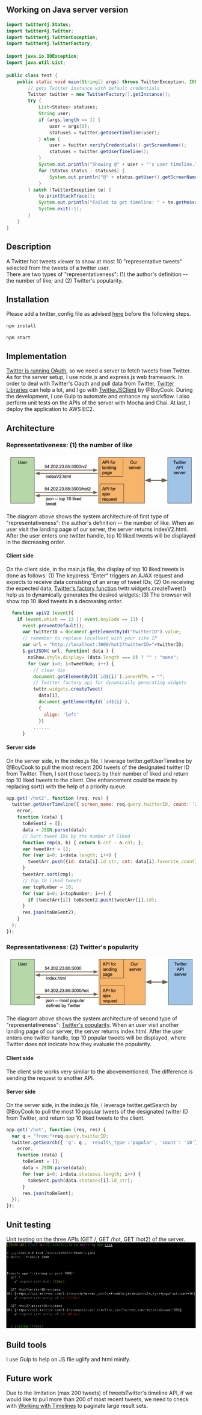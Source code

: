## Working on Java server version

```java
import twitter4j.Status;
import twitter4j.Twitter;
import twitter4j.TwitterException;
import twitter4j.TwitterFactory;

import java.io.IOException;
import java.util.List;

public class test {
    public static void main(String[] args) throws TwitterException, IOException {
        // gets Twitter instance with default credentials
        Twitter twitter = new TwitterFactory().getInstance();
        try {
            List<Status> statuses;
            String user;
            if (args.length == 1) {
                user = args[0];
                statuses = twitter.getUserTimeline(user);
            } else {
                user = twitter.verifyCredentials().getScreenName();
                statuses = twitter.getUserTimeline();
            }
            System.out.println("Showing @" + user + "'s user timeline.");
            for (Status status : statuses) {
                System.out.println("@" + status.getUser().getScreenName() + " - " + status.getText());
            }
        } catch (TwitterException te) {
            te.printStackTrace();
            System.out.println("Failed to get timeline: " + te.getMessage());
            System.exit(-1);
        }
    }
}
```

## Description
A Twitter hot tweets viewer to show at most 10 "representative tweets" selected from the tweets of a twitter user.  
There are two types of "representativeness": (1) the author's definition -- the number of like; and (2) Twitter's popularity.

## Installation
Please add a twitter_config file as advised [here](https://github.com/BoyCook/TwitterJSClient#usage) before the following steps.

`npm install`

`npm start`

## Implementation
[Twitter is running OAuth](https://dev.twitter.com/oauth/overview/introduction), so we need a server to fetch tweets from Twitter.  As for the server setup, I use node.js and express.js web framework.  In order to deal with Twitter's Oauth and pull data from Twitter, [Twitter Libraries](https://dev.twitter.com/resources/twitter-libraries) can help a lot, and I go with [TwitterJSClient](https://github.com/BoyCook/TwitterJSClient) by @BoyCook.  During the development, I use Gulp to automate and enhance my workflow.  I also perform unit tests on the APIs of the server with Mocha and Chai.  At last, I deploy the application to AWS EC2.

## Architecture 
### Representativeness: (1) the number of like

![alt](https://github.com/drjkuo/JujiOA/blob/master/readme/apiv2.png)

The diagram above shows the system architecture of first type of "representativeness": the author's definition -- the number of like.  When an user visit the landing page of our server, the server returns indexV2.html.  After the user enters one twitter handle, top 10 liked tweets will be displayed in the decreasing order.

#### Client side
On the client side, in the main.js file, the display of top 10 liked tweets is done as follows: (1) The keypress "Enter" triggers an AJAX request and expects to receive data consisting of an array of tweet IDs; (2) On receiving the expected data, [Twitter's factory function](https://dev.twitter.com/web/javascript/creating-widgets) twttr.widgets.createTweet() help us to dynamically generates the desired widgets; (3) The browser will show top 10 liked tweets in a decreasing order.
```javascript
  function apiV2 (event){
    if (event.which == 13 || event.keyCode == 13) {
      event.preventDefault();
      var twitterID = document.getElementById("twitterID").value;
      // remember to replace localhost with your site IP
      var url = "http://localhost:3000/hot2?twitterID="+twitterID;
      $.getJSON( url, function( data ) {
        noShow.style.display= (data.length === 0) ? "" : "none";
        for (var i=0; i<tweetNum; i++) {
          // clear div
          document.getElementById(`id${i}`).innerHTML = "";
          // Twitter factory api for dynamically generating widgets 
          twttr.widgets.createTweet( 
            data[i],
            document.getElementById(`id${i}`),
            {
              align: 'left'
            })
          ......
      }
```

#### Server side
On the server side, in the index.js file, I leverage twitter.getUserTimeline by @BoyCook to pull the most recent 200 tweets of the designated twitter ID from Twitter.  Then, I sort those tweets by their number of liked and return top 10 liked tweets to the client.  One enhancement could be made by replacing sort() with the help of a priority queue.
```javascript
app.get('/hot2', function (req, res) {
  twitter.getUserTimeline({ screen_name: req.query.twitterID, count: '200'},
    error,
    function (data) {
      toBeSent2 = [];
      data = JSON.parse(data);
      // Sort tweet IDs by the number of liked
      function cmp(a, b) { return b.cnt - a.cnt; };
      var tweetArr = [];
      for (var i=0; i<data.length; i++) {
        tweetArr.push({id: data[i].id_str, cnt: data[i].favorite_count});
      }
      tweetArr.sort(cmp);
      // Top 10 liked tweets
      var topNumber = 10;
      for (var i=0; i<topNumber; i++) {
        if (tweetArr[i]) toBeSent2.push(tweetArr[i].id);
      }
      res.json(toBeSent2);
    }
  );
});
```

### Representativeness: (2) Twitter's popularity

![alt](https://github.com/drjkuo/JujiOA/blob/master/readme/apiv1.png) 

The diagram above shows the system architecture of second type of "representativeness": [Twitter's popularity](https://dev.twitter.com/rest/reference/get/search/tweets).  When an user visit another landing page of our server, the server returns index.html.  After the user enters one twitter handle, top 10 popular tweets will be displayed, where Twitter does not indicate how they evaluate the popularity.

#### Client side
The client side works very similar to the abovementioned.  The difference is sending the request to another API.  

#### Server side
On the server side, in the index.js file, I leverage twitter.getSearch by @BoyCook to pull the most 10 popular tweets of the designated twitter ID from Twitter, and return top 10 liked tweets to the client.  

```javascript
app.get('/hot', function (req, res) {
  var q = "from:"+req.query.twitterID;
  twitter.getSearch({ 'q': q , 'result\_type':'popular', 'count': '10'},
    error,
    function (data) {
      toBeSent = [];
      data = JSON.parse(data);
      for (var i=0; i<data.statuses.length; i++) {
        toBeSent.push(data.statuses[i].id_str);
      }
      res.json(toBeSent);
  });
});
```

## Unit testing
Unit testing on the three APIs (GET /, GET /hot, GET /hot2) of the server.
![alt](https://github.com/drjkuo/JujiOA/blob/master/readme/unitTest.png) 

## Build tools
I use Gulp to help on JS file uglify and html minify.

## Future work
Due to the limitation (max 200 tweets) of tweetsTwitter's timeline API, if we would like to pull more than 200 of most recent tweets, we need to check with [Working with Timelines](https://dev.twitter.com/rest/public/timelines) to paginate large result sets. 
